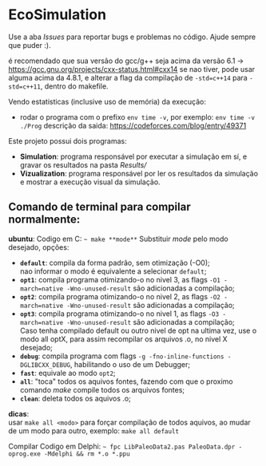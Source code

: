 # EcoSimulation

Use a aba _Issues_ para reportar bugs e problemas no código. Ajude sempre que puder :).


é recomendado que sua versão do gcc/g++ seja acima da versão 6.1  -> https://gcc.gnu.org/projects/cxx-status.html#cxx14
se nao tiver, pode usar alguma acima da 4.8.1, e alterar a flag da compilação de `-std=c++14` para `-std=c++11`, dentro do makefile.

Vendo estatisticas (inclusive uso de memória) da execução:

- rodar o programa com o prefixo `env time -v`, por exemplo: `env time -v ./Prog`
descrição da saida: https://codeforces.com/blog/entry/49371

Este projeto possui dois programas:
- **Simulation**: programa responsável por executar a simulação em sí, e gravar os resultados na pasta *Results/*
- **Vizualization**: programa responsável por ler os resultados da simulação e mostrar a execução visual da simulação.

## Comando de terminal para compilar normalmente:

**ubuntu**:
Codigo em C:
    `~ make **mode**`
Substituir *mode* pelo modo desejado, opções:

- **`default`**: compila da forma padrão, sem otimização (-O0);<br/>
    nao informar o modo é equivalente a selecionar `default`;
- **`opt1`**: compila programa otimizando-o no nivel 3, as flags `-O1 -march=native -Wno-unused-result` são adicionadas a compilação;
- **`opt2`**: compila programa otimizando-o no nivel 2, as flags `-O2 -march=native -Wno-unused-result` são adicionadas a compilação;
- **`opt3`**: compila programa otimizando-o no nivel 1, as flags `-O3 -march=native -Wno-unused-result` são adicionadas a compilação;<br/>
    Caso tenha compilado default ou outro nivel de opt na ultima vez, use o modo all optX, para assim recompilar os arquivos .o, no nivel X desejado;
- **`debug`**: compila programa com flags `-g -fno-inline-functions -DGLIBCXX_DEBUG`, habilitando o uso de um Debugger;
- **`fast`**: equivale ao modo `opt2`;
- **`all`**: "toca" todos os aquivos fontes, fazendo com que o proximo comando *make* compile todos os arquivos fontes;
- **`clean`**: deleta todos os aquivos .o;<br/>

**dicas**:<br/>usar `make all <modo>` para forçar compilação de todos aquivos, ao mudar de um modo para outro, exemplo: `make all default`



Compilar Codigo em Delphi:
    `~ fpc LibPaleoData2.pas PaleoData.dpr -oprog.exe -Mdelphi && rm *.o *.ppu`
